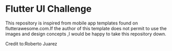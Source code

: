 # Flutter UI Challenge

This repository is inspired from mobile app templates found on flutterawesome.com.If the author of this template does not permit to use the images and design concepts ,I would be happy to take this repository down.

Credit to:Roberto Juarez